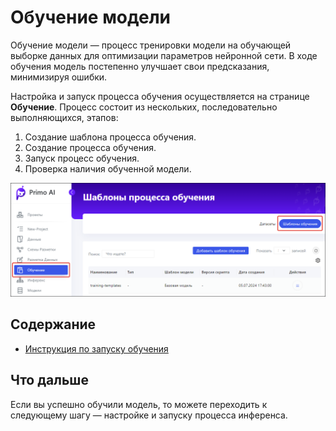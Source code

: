 # Обучение модели

Обучение модели — процесс тренировки модели на обучающей выборке данных для оптимизации параметров нейронной сети. В ходе обучения модель постепенно улучшает свои предсказания, минимизируя ошибки. 

Настройка и запуск процесса обучения осуществляется на странице **Обучение**. Процесс состоит из нескольких, последовательно выполняющихся, этапов:
1. Создание шаблона процесса обучения.
2. Создание процесса обучения.
3. Запуск процесс обучения.
4. Проверка наличия обученной модели.

![](<../../../../.gitbook/assets1/primo-ai//user-guide/training-page.png>)

## Содержание

* [Инструкция по запуску обучения](https://github.com/PrimoRPA/Docs.Rus/blob/1299-%D0%BD%D0%B0%D0%BF%D0%B8%D1%81%D0%B0%D1%82%D1%8C-%D0%B4%D0%BE%D0%BA%D1%83%D0%BC%D0%B5%D0%BD%D1%82-%D0%BF%D0%BE-primoai/primo-ai/user/projects/training/trainig-process-templates.md)

## Что дальше

Если вы успешно обучили модель, то можете переходить к следующему шагу — настройке и запуску процесса инференса. 
